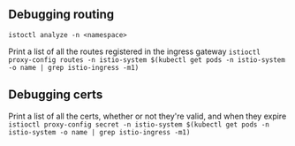 ## Debugging routing

`istoctl analyze -n <namespace>`

Print a list of all the routes registered in the ingress gateway
`istioctl proxy-config routes -n istio-system $(kubectl get pods -n istio-system -o name | grep istio-ingress -m1)`

## Debugging certs

Print a list of all the certs, whether or not they're valid, and when they expire
`istioctl proxy-config secret -n istio-system $(kubectl get pods -n istio-system -o name | grep istio-ingress -m1)`
